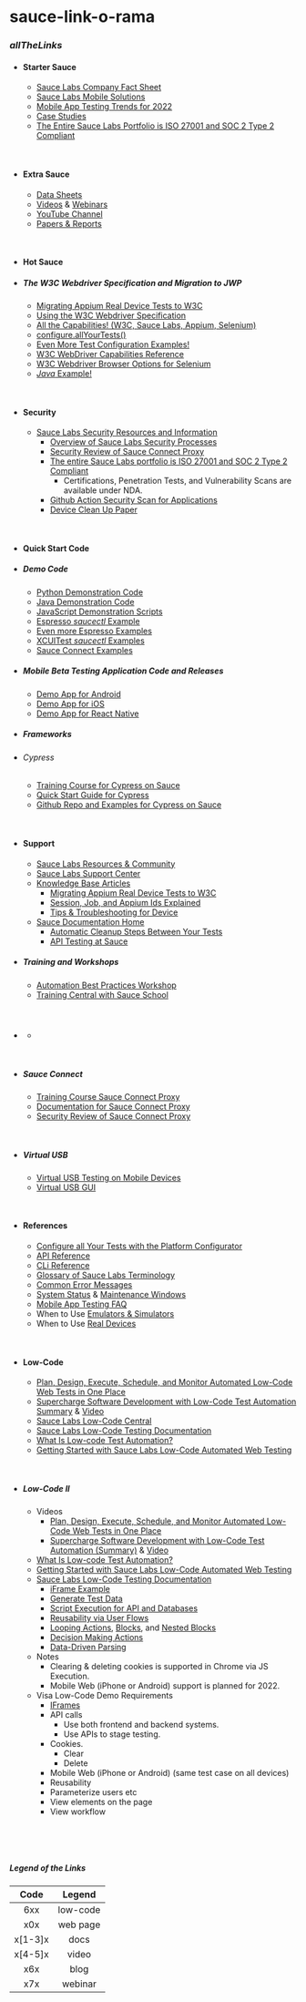 # sauce-link-o-rama 
### _allTheLinks_


- #### Starter Sauce
  - [Sauce Labs Company Fact Sheet][1002]
  - [Sauce Labs Mobile Solutions][1001]
  - [Mobile App Testing Trends for 2022][15]
  - [Case Studies][201]
  - [The Entire Sauce Labs Portfolio is ISO 27001 and SOC 2 Type 2 Compliant][53]
  
&nbsp;
- #### Extra Sauce
  - [Data Sheets][400]
  - [Videos][401] & [Webinars][402]
  - [YouTube Channel][403]
  - [Papers & Reports][200]

&nbsp;
- #### Hot Sauce

- ##### The W3C Webdriver Specification and Migration to JWP
  - [Migrating Appium Real Device Tests to W3C][100]
  - [Using the W3C Webdriver Specification][2001]
  - [All the Capabilities! (W3C, Sauce Labs, Appium, Selenium)][2005]
  - [configure.allYourTests()][95]
  - [Even More Test Configuration Examples!][2011]
  - [W3C WebDriver Capabilities Reference][2021]
  - [W3C Webdriver Browser Options for Selenium][2022]
  - [_Java_ Example!][2050]


[100]: https://support.saucelabs.com/hc/en-us/articles/4412359870231-Migrating-Appium-Real-Device-Tests-to-W3C


[2050]: https://support.saucelabs.com/hc/en-us/articles/4411498577815-Updating-your-Appium-tests-written-in-Java-to-use-W3C-Capabilities


[2001]: https://docs.saucelabs.com/mobile-apps/automated-testing/appium/real-devices/#using-the-w3c-webdriver-specification

[2002]: https://docs.saucelabs.com/mobile-apps/automated-testing/appium/real-devices/#examples-of-jwp-and-w3c-configurations

[2003]: https://docs.saucelabs.com/mobile-apps/automated-testing/appium/real-devices/#how-sauce-labs-determines-your-protocol

[2005]: https://docs.saucelabs.com/dev/test-configuration-options

[2011]: https://docs.saucelabs.com/basics/test-config-annotation/test-config

[2012]: https://docs.saucelabs.com/dev/w3c-webdriver-capabilities/

[2021]: https://docs.saucelabs.com/dev/w3c-webdriver-capabilities/index.html#w3c-webdriver-compliant-protocol

[2022]: https://docs.saucelabs.com/web-apps/automated-testing/selenium/selenium4/#w3c-webdriver-compliant-sessions

[3001]: https://www.w3.org/TR/webdriver1/#capabilities
[3002]: https://appium.io/docs/en/writing-running-appium/caps/#appium-desired-capabilities
[3003]: https://appium.io/docs/en/commands/interactions/actions/#actions


&nbsp;
- #### Security
  - [Sauce Labs Security Resources and Information][50]
    - [Overview of Sauce Labs Security Processes][52]
    - [Security Review of Sauce Connect Proxy][51]
    - [The entire Sauce Labs portfolio is ISO 27001 and SOC 2 Type 2 Compliant][53]
      - Certifications, Penetration Tests, and Vulnerability Scans are available under NDA.
    - [Github Action Security Scan for Applications][58]
    - [Device Clean Up Paper][150]


&nbsp;
- #### Quick Start Code

- ##### Demo Code
  - [Python Demonstration Code][90]
  - [Java Demonstration Code][91]
  - [JavaScript Demonstration Scripts][86]
  - [Espresso _saucectl_ Example][92]
  - [Even more Espresso Examples][81]
  - [XCUITest _saucectl_ Examples][86]
  - [Sauce Connect Examples][88]
&nbsp;

- ##### Mobile Beta Testing Application Code and Releases
  - [Demo App for Android][11]
  - [Demo App for iOS][12]
  - [Demo App for React Native][10]
&nbsp;
- ##### Frameworks
- ###### Cypress
  - [Training Course for Cypress on Sauce][62]
  - [Quick Start Guide for Cypress][40]
  - [Github Repo and Examples for Cypress on Sauce][80]

&nbsp;
- #### Support
  - [Sauce Labs Resources & Community][54]
  - [Sauce Labs Support Center][130]
  - [Knowledge Base Articles][131]
    - [Migrating Appium Real Device Tests to W3C][100]
    - [Session, Job, and Appium Ids Explained][301]
    - [Tips & Troubleshooting for Device][300]
  - [Sauce Documentation Home][56]
    - [Automatic Cleanup Steps Between Your Tests][30]
    - [API Testing at Sauce][35]
&nbsp;
- ##### Training and Workshops
  - [Automation Best Practices Workshop][87]
  - [Training Central with Sauce School][60]

&nbsp;
- #####
  - 



&nbsp;
- ##### Sauce Connect
  - [Training Course Sauce Connect Proxy][61]
  - [Documentation for Sauce Connect Proxy][55]
  - [Security Review of Sauce Connect Proxy][51]


&nbsp;
- ##### Virtual USB
  - [Virtual USB Testing on Mobile Devices][20]
  - [Virtual USB GUI][21]


&nbsp;
- #### References
  - [Configure all Your Tests with the Platform Configurator][95]
  - [API Reference][500]
  - [CLi Reference][501]
  - [Glossary of Sauce Labs Terminology][502]
  - [Common Error Messages][503]
  - [System Status][504] & [Maintenance Windows][505]
  - [Mobile App Testing FAQ][2301]
  - When to Use [Emulators & Simulators][2302]
  - When to Use [Real Devices][2303]


[2301]: https://docs.saucelabs.com/mobile-apps/faq
[2302]: https://docs.saucelabs.com/mobile-apps/supported-devices/index.html#when-to-test-on-emulators-and-simulators
[2303]: https://docs.saucelabs.com/mobile-apps/supported-devices/index.html#when-to-test-on-real-devices


&nbsp;
- #### Low-Code
  - [Plan, Design, Execute, Schedule, and Monitor Automated Low-Code Web Tests in One Place][641]
  - [Supercharge Software Development with Low-Code Test Automation Summary][642] & [Video][643]
  - [Sauce Labs Low-Code Central][601]
  - [Sauce Labs Low-Code Testing Documentation][611]
  - [What Is Low-code Test Automation?][661]
  - [Getting Started with Sauce Labs Low-Code Automated Web Testing][604]

&nbsp;
- ##### Low-Code II
  - Videos
    - [Plan, Design, Execute, Schedule, and Monitor Automated Low-Code Web Tests in One Place][641]  
    - [Supercharge Software Development with Low-Code Test Automation (Summary)][642] & [Video][643]
  - [What Is Low-code Test Automation?][661]
  - [Getting Started with Sauce Labs Low-Code Automated Web Testing][604]
  - [Sauce Labs Low-Code Testing Documentation][611]
    - [iFrame Example][690]
    - [Generate Test Data][691]
    - [Script Execution for API and Databases][692]
    - [Reusability via User Flows][693]
    - [Looping Actions][694], [Blocks][695], and [Nested Blocks][696]
    - [Decision Making Actions][697]
    - [Data-Driven Parsing][698]
  - Notes
    - Clearing & deleting cookies is supported in Chrome via JS Execution.
    - Mobile Web (iPhone or Android) support is planned for 2022.
  - Visa Low-Code Demo Requirements
    - [IFrames][50]
    - API calls
      - Use both frontend and backend systems.
      - Use APIs to stage testing.
    - Cookies.
      - Clear
      - Delete
    - Mobile Web (iPhone or Android) (same test case on all devices)
    - Reusability
    - Parameterize users etc
    - View elements on the page
    - View workflow
&nbsp;

&nbsp;

&nbsp;


##### Legend of the Links


|  Code   |  Legend  |
| :-----: | :------: |
|   6xx   | low-code |
|   x0x   | web page |
| x[1-3]x |   docs   |
| x[4-5]x |  video   |
|   x6x   |   blog   |
|   x7x   | webinar  |


[1000]: https://saucelabs.com/news/sauce-labs-achieves-both-iso-27001-and-soc-2-type-2-certification-for-entire-portfolio
[1001]: https://saucelabs.com/assets/5JtQfMuhPf8VRi0YqvgC8m/d53483cfef4d8528a04386208a34e1e3/Data_Sheet_Sauce_Labs_Mobile_Solutions__Dec_2021_.pdf
[1002]: https://saucelabs.com/assets/5OM1ByOZE4FaAw6GoibP6K/0a137260b7bd3f52c67588ce9d581cf2/sauce-labs-company-fact-sheet-jan22.pdf

[611]: https://docs.saucelabs.com/dev/low-code
[698]: https://docs.saucelabs.com/dev/low-code/nlp-reference/#data-driven-parsing
[697]: https://docs.saucelabs.com/dev/low-code/nlp-reference/#decision-making-actions
[696]: https://docs.saucelabs.com/dev/low-code/nlp-reference/#nested-blocks
[695]: https://docs.saucelabs.com/dev/low-code/nlp-reference/#blocks
[694]: https://docs.saucelabs.com/dev/low-code/nlp-reference/#looping-actions
[693]: https://docs.saucelabs.com/dev/low-code/nlp-reference/#flows
[692]: https://docs.saucelabs.com/dev/low-code/variables/#script-execution
[691]: https://docs.saucelabs.com/dev/low-code/variables/#test-data-generation
[690]: https://docs.saucelabs.com/dev/low-code/variables/#saving-with-execution
[661]: https://saucelabs.com/blog/what-is-low-code-test-automation
[601]: https://saucelabs.com/platform/low-code-testing
[604]: https://production-al2.saucelabs.com/blog/getting-started-with-sauce-labs-low-code-automated-web-testing
[641]: https://saucelabs.com/resources/videos/low-code-automated-web-testing
[642]: https://saucelabs.com/resources/webinars/supercharge-software-development-with-low-code-test-automation
[643]: https://youtu.be/dSktS4-OgpM

[500]: https://docs.saucelabs.com/dev/api/#accessing-the-apis
[501]: https://docs.saucelabs.com/dev/cli
[502]: https://docs.saucelabs.com/dev/glossary
[503]: https://docs.saucelabs.com/dev/error-messages
[505]: https://docs.saucelabs.com/dev/data-center-maint
[504]: https://status.saucelabs.com

[300]: https://support.saucelabs.com/hc/en-us/sections/115000518514-RDC-Mobile-Application-Testing-Tips-and-Troubleshooting
[301]: https://support.saucelabs.com/hc/en-us/articles/360062316954-Session-ID-Job-ID-and-Appium-Session-ID-What-is-the-difference-

[400]: https://saucelabs.com/resources/data-sheets
[401]: https://saucelabs.com/resources/videos
[402]: https://saucelabs.com/resources/webinars
[403]: https://www.youtube.com/user/saucelabs/videos

[200]: https://saucelabs.com/resources/white-papers
[201]: https://saucelabs.com/resources/case-studies

[10]: https://github.com/saucelabs/my-demo-app-rn
[11]: https://github.com/saucelabs/my-demo-app-android
[12]: https://github.com/saucelabs/my-demo-app-ios
[15]: https://saucelabs.com/blog/nine-mobile-app-testing-trends-to-look-for-in-2022


[20]: https://docs.saucelabs.com/mobile-apps/features/virtual-usb/
[21]: https://github.com/saucelabs/saucelabs-vusb-app


[30]: https://docs.saucelabs.com/mobile-apps/supported-devices/#real-device-cleaning
[35]: https://docs.saucelabs.com/api-testing/

[40]: https://docs.saucelabs.com/web-apps/automated-testing/cypress/quickstart

[50]: https://saucelabs.com/security
[51]: https://saucelabs.com/resources/white-papers/sauce-connect-proxy-security-overview
[52]: https://saucelabs.com/resources/white-papers/overview-of-sauce-labs-security-processes
[53]: https://saucelabs.com/news/sauce-labs-achieves-both-iso-27001-and-soc-2-type-2-certification-for-entire-portfolio
[54]: https://docs.saucelabs.com/
[55]: https://docs.saucelabs.com/secure-connections/sauce-connect/
[56]: https://docs.saucelabs.com/overview/
[57]: https://docs.saucelabs.com/mobile-apps/supported-devices/#real-device-cleaning
[58]: https://github.com/saucelabs/sauce-security-action


[60]: https://training.saucelabs.com/
[61]: https://training.saucelabs.com/sauceconnect/
[62]: https://training.saucelabs.com/saucectl/

[70]: https://github.com/saucelabs
[71]: https://github.com/saucelabs-training
[72]: https://github.com/saucelabs/saucectl


[80]: https://github.com/saucelabs/saucectl-cypress-example
[81]: https://github.com/saucelabs-training/demo-espresso
[85]: https://github.com/saucelabs-training/demo-js
[86]: https://github.com/saucelabs-training/demo-xcuitest
[87]: https://github.com/saucelabs-training/automation-best-practices
[88]: https://github.com/saucelabs-training/demo-sauce-connect

[90]: https://github.com/kmissoumi/demo-python
[91]: https://github.com/kmissoumi/demo-java
[92]: https://github.com/kmissoumi/saucectl-espresso-example
[95]: https://saucelabs.com/platform/platform-configurator


[120]: https://saucelabs.com/training-support


[101]: https://support.saucelabs.com/hc/en-us/articles/360062316954-Session-ID-Job-ID-and-Appium-Session-ID-What-is-the-difference-

[130]: https://support.saucelabs.com/hc/en-us
[131]: https://support.saucelabs.com/hc/en-us#knowledge-base

[150]: https://saucelabs.com/assets/19LV8PISelZ5na3uwghC1x/5e2846c6c4c4aed55e97db30a301f2b6/DS__Device_Cleanup_Procedure.pdf
